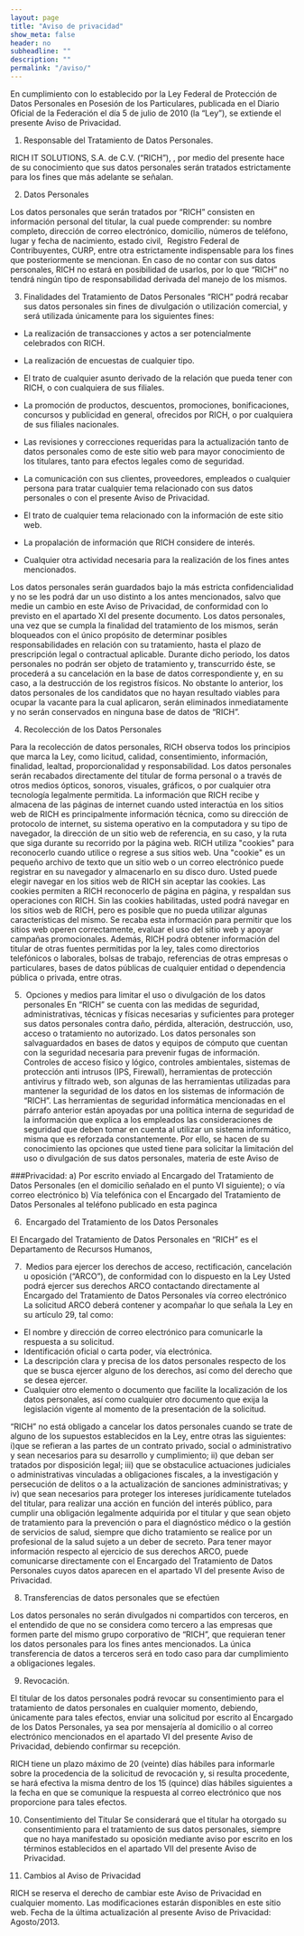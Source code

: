 ```yaml
---
layout: page
title: "Aviso de privacidad"
show_meta: false
header: no
subheadline: ""
description: ""
permalink: "/aviso/"
---
```



En cumplimiento con lo establecido por la Ley Federal de Protección de Datos Personales en Posesión de los Particulares, publicada en el Diario Oficial de la Federación el día 5 de julio de 2010 (la “Ley”), se extiende el presente Aviso de Privacidad.


1. Responsable del Tratamiento de Datos Personales.

RICH IT SOLUTIONS, S.A. de C.V. (“RICH”), , por medio del presente hace de su conocimiento que sus datos personales serán tratados estrictamente para los fines que más adelante se señalan.

2. Datos Personales

Los datos personales que serán tratados por “RICH” consisten en información personal del titular, la cual puede comprender: su nombre completo, dirección de correo electrónico, domicilio, números de teléfono, lugar y fecha de nacimiento, estado civil,  Registro Federal de Contribuyentes, CURP, entre otra estrictamente indispensable para los fines que posteriormente se mencionan.
En caso de no contar con sus datos personales, RICH no estará en posibilidad de usarlos, por lo que “RICH” no tendrá ningún tipo de responsabilidad derivada del manejo de los mismos.

3. Finalidades del Tratamiento de Datos Personales
“RICH” podrá recabar sus datos personales sin fines de divulgación o utilización comercial, y será utilizada únicamente para los siguientes fines:

* La realización de transacciones y actos a ser potencialmente celebrados con RICH.

*  La realización de encuestas de cualquier tipo.

*  El trato de cualquier asunto derivado de la relación que pueda tener con RICH, o con cualquiera de sus filiales.

*  La promoción de productos, descuentos, promociones, bonificaciones, concursos y publicidad en general, ofrecidos por RICH, o por cualquiera de sus filiales nacionales.

*  Las revisiones y correcciones requeridas para la actualización tanto de datos personales como de este sitio web para mayor conocimiento de los titulares, tanto para efectos legales como de seguridad.

*  La comunicación con sus clientes, proveedores, empleados o cualquier persona para tratar cualquier tema relacionado con sus datos personales o con el presente Aviso de Privacidad.

*  El trato de cualquier tema relacionado con la información de este sitio web.

*  La propalación de información que RICH considere de interés.

*  Cualquier otra actividad necesaria para la realización de los fines antes mencionados.

Los datos personales serán guardados bajo la más estricta confidencialidad y no se les podrá dar un uso distinto a los antes mencionados, salvo que medie un cambio en este Aviso de Privacidad, de conformidad con lo previsto en el apartado XI del presente documento.
Los datos personales, una vez que se cumpla la finalidad del tratamiento de los mismos, serán bloqueados con el único propósito de determinar posibles responsabilidades en relación con su tratamiento, hasta el plazo de prescripción legal o contractual aplicable.
Durante dicho periodo, los datos personales no podrán ser objeto de tratamiento y, transcurrido éste, se procederá a su cancelación en la base de datos correspondiente y, en su caso, a la destrucción de los registros físicos.
No obstante lo anterior, los datos personales de los candidatos que no hayan resultado viables para ocupar la vacante para la cual aplicaron, serán eliminados inmediatamente y no serán conservados en ninguna base de datos de “RICH”.

4. Recolección de los Datos Personales

Para la recolección de datos personales, RICH observa todos los principios que marca la Ley, como licitud, calidad, consentimiento, información, finalidad, lealtad, proporcionalidad y responsabilidad.
Los datos personales serán recabados directamente del titular de forma personal o a través de otros medios ópticos, sonoros, visuales, gráficos, o por cualquier otra tecnología legalmente permitida.
La información que RICH recibe y almacena de las páginas de internet cuando usted interactúa en los sitios web de RICH es principalmente información técnica,
como su dirección de protocolo de internet, su sistema operativo en la computadora y su tipo de navegador, la dirección de un sitio web de referencia, en su caso, y la ruta que siga durante su recorrido por la página web.
RICH utiliza "cookies" para reconocerlo cuando utilice o regrese a sus sitios web. Una "cookie" es un pequeño archivo de texto que un sitio web o un correo electrónico puede registrar en su navegador y almacenarlo en su disco duro.
Usted puede elegir navegar en los sitios web de RICH sin aceptar las cookies.
Las cookies permiten a RICH reconocerlo de página en página, y respaldan sus operaciones con RICH.
Sin las cookies habilitadas, usted podrá navegar en los sitios web de RICH, pero es posible que no pueda utilizar algunas características del mismo.
Se recaba esta información para permitir que los sitios web operen correctamente, evaluar el uso del sitio web y apoyar campañas promocionales.
Además, RICH podrá obtener información del titular de otras fuentes permitidas por la ley, tales como directorios telefónicos o laborales, bolsas de trabajo, referencias de otras empresas o particulares, bases de datos públicas de cualquier entidad o dependencia pública o privada, entre otras.

5.  Opciones y medios para limitar el uso o divulgación de los datos personales
En “RICH” se cuenta con las medidas de seguridad, administrativas, técnicas y físicas necesarias y suficientes para proteger sus datos personales contra daño, pérdida, alteración, destrucción, uso, acceso o tratamiento no autorizado.
Los datos personales son salvaguardados en bases de datos y equipos de cómputo que cuentan con la seguridad necesaria para prevenir fugas de información.
Controles de acceso físico y lógico, controles ambientales, sistemas de protección anti intrusos (IPS, Firewall), herramientas de protección antivirus y filtrado web, son algunas de las herramientas utilizadas para mantener la seguridad de los datos en los sistemas de información de “RICH”.
Las herramientas de seguridad informática mencionadas en el párrafo anterior están apoyadas por una política interna de seguridad de la
información que explica a los empleados las consideraciones de seguridad que deben tomar en cuenta al utilizar un sistema informático, misma que es reforzada constantemente.
Por ello, se hacen de su conocimiento las opciones que usted tiene para solicitar la limitación del uso o divulgación de sus datos personales, materia de este Aviso de

###Privacidad:
a) Por escrito enviado al Encargado del Tratamiento de Datos Personales (en el domicilio señalado en el punto VI siguiente); o vía correo electrónico
b) Vía telefónica con el Encargado del Tratamiento de Datos Personales al teléfono publicado en esta paginca

6.  Encargado del Tratamiento de los Datos Personales

El Encargado del Tratamiento de Datos Personales en “RICH” es el Departamento de Recursos Humanos,

7.  Medios para ejercer los derechos de acceso, rectificación, cancelación u oposición (“ARCO”), de conformidad con lo dispuesto en la Ley
Usted podrá ejercer sus derechos ARCO contactando directamente al Encargado del Tratamiento de Datos Personales vía correo electrónico
La solicitud ARCO deberá contener y acompañar lo que señala la Ley en su artículo 29, tal como:

* El nombre y dirección de correo electrónico para comunicarle la respuesta a su solicitud.
* Identificación oficial o carta poder, vía electrónica.
* La descripción clara y precisa de los datos personales respecto de los que se busca ejercer alguno de los derechos, así como del derecho que se desea ejercer.
* Cualquier otro elemento o documento que facilite la localización de los datos personales, así como cualquier otro documento que exija la legislación vigente al momento de la presentación de la solicitud.


“RICH” no está obligado a cancelar los datos personales cuando se trate de alguno de los supuestos establecidos en la Ley, entre otras las siguientes:
i)que se refieran a las partes de un contrato privado, social o administrativo y sean necesarios para su desarrollo y cumplimiento;
ii) que deban ser tratados por disposición legal;
iii) que se obstaculice actuaciones judiciales o administrativas vinculadas a obligaciones fiscales, a la investigación y persecución de delitos o a la actualización de sanciones administrativas;
y iv) que sean necesarios para proteger los intereses jurídicamente tutelados del titular, para realizar una acción en función del interés público,
para cumplir una obligación legalmente adquirida por el titular y que sean objeto de tratamiento para la prevención o para el diagnóstico médico o la gestión de servicios de salud,
siempre que dicho tratamiento se realice por un profesional de la salud sujeto a un deber de secreto.
Para tener mayor información respecto al ejercicio de sus derechos ARCO, puede comunicarse directamente con el Encargado del Tratamiento de Datos Personales cuyos datos aparecen en el apartado VI del presente Aviso de Privacidad.

8. Transferencias de datos personales que se efectúen

Los datos personales no serán divulgados ni compartidos con terceros, en el entendido de que no se considera como tercero a las empresas que formen parte del mismo grupo corporativo de “RICH”, que requieran tener los datos personales para los fines antes mencionados.
La única transferencia de datos a terceros será en todo caso para dar cumplimiento a obligaciones legales.

9. Revocación.

El titular de los datos personales podrá revocar su consentimiento para el tratamiento de datos personales en cualquier momento, debiendo, únicamente para tales efectos,
enviar una solicitud por escrito al Encargado de los Datos Personales, ya sea por mensajería al domicilio o al correo electrónico mencionados en el apartado VI del presente Aviso de Privacidad, debiendo confirmar su recepción.

RICH tiene un plazo máximo de 20 (veinte) días hábiles para informarle sobre la procedencia de la solicitud de revocación y, si resulta procedente, se hará efectiva la misma dentro de los
15 (quince) días hábiles siguientes a la fecha en que se comunique la respuesta al correo electrónico que nos proporcione para tales efectos.

10. Consentimiento del Titular
Se considerará que el titular ha otorgado su consentimiento para el tratamiento de sus datos personales,
siempre que no haya manifestado su oposición mediante aviso por escrito en los términos establecidos en el apartado VII del presente Aviso de Privacidad.

11. Cambios al Aviso de Privacidad

RICH se reserva el derecho de cambiar este Aviso de Privacidad en cualquier momento. Las modificaciones estarán disponibles en este sitio web.
Fecha de la última actualización al presente Aviso de Privacidad: Agosto/2013.

